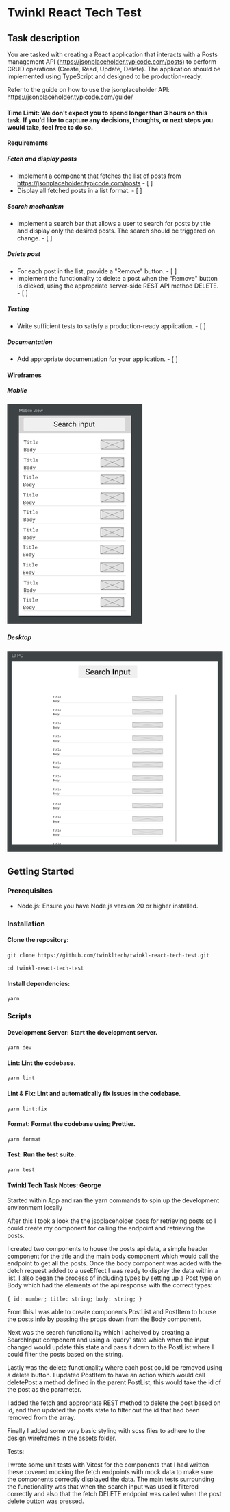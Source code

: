 # Twinkl React Tech Test


## Task description
You are tasked with creating a React application that interacts with a Posts management API (https://jsonplaceholder.typicode.com/posts) to perform CRUD operations (Create, Read, Update, Delete). The application should be implemented using TypeScript and designed to be production-ready.

Refer to the guide on how to use the jsonplaceholder API:
https://jsonplaceholder.typicode.com/guide/

#### Time Limit: We don't expect you to spend longer than 3 hours on this task. If you'd like to capture any decisions, thoughts, or next steps you would take, feel free to do so.

#### Requirements
##### Fetch and display posts
- Implement a component that fetches the list of posts from https://jsonplaceholder.typicode.com/posts - [ ]
- Display all fetched posts in a list format. - [ ]

##### Search mechanism
- Implement a search bar that allows a user to search for posts by title and display only the desired posts. The search should be triggered on change. - [ ]

##### Delete post
- For each post in the list, provide a "Remove" button. - [ ]
- Implement the functionality to delete a post when the "Remove" button is clicked, using the appropriate server-side REST API method DELETE. - [ ]

##### Testing
- Write sufficient tests to satisfy a production-ready application. - [ ]

##### Documentation
- Add appropriate documentation for your application. - [ ]

#### Wireframes

##### Mobile
![mobile_view](src/assets/mobile_view.png?raw=true)
##### Desktop
![pc_view](src/assets/pc_view.png?raw=true)

## Getting Started
### Prerequisites
- Node.js: Ensure you have Node.js version 20 or higher installed.

### Installation
#### Clone the repository:

```
git clone https://github.com/twinkltech/twinkl-react-tech-test.git
```
```
cd twinkl-react-tech-test
```

#### Install dependencies:
```
yarn
```

### Scripts
#### Development Server: Start the development server.
```
yarn dev
```

#### Lint: Lint the codebase.
```
yarn lint
```

#### Lint & Fix: Lint and automatically fix issues in the codebase.
```
yarn lint:fix
```

#### Format: Format the codebase using Prettier.
```
yarn format
```

#### Test: Run the test suite.
```
yarn test
```

#### Twinkl Tech Task Notes: George

Started within App and ran the yarn commands to spin up the development environment locally

After this I took a look the the jsoplaceholder docs for retrieving posts so I could create my component for calling the endpoint and retrieving the posts.

I created two components to house the posts api data, a simple header component for the title and the main body component which would call the endpoint to get all the posts. Once the body component was added with the detch request added to a useEffect I was ready to display the data within a list. I also began the process of including types by setting up a Post type on Body which had the elements of the api response with the correct types:

`{
  id: number;
  title: string;
  body: string;
}`

From this I was able to create components PostList and PostItem to house the posts info by passing the props down from the Body component.

Next was the search functionality which I acheived by creating a SearchInput component and using a 'query' state which when the input changed would update this state and pass it down to the PostList where I could filter the posts based on the string.

Lastly was the delete functionality where each post could be removed using a delete button. I updated PostItem to have an action which would call deletePost a method defined in the parent PostList, this would take the id of the post as the parameter.

I added the fetch and appropriate REST method to delete the post based on id, and then updated the posts state to filter out the id that had been removed from the array.

Finally I added some very basic styling with scss files to adhere to the design wireframes in the assets folder.

Tests:

I wrote some unit tests with Vitest for the components that I had written these covered mocking the fetch endpoints with mock data to make sure the components correctly displayed the data. The main tests surrounding the functionality was that when the search input was used it filtered correctly and also that the fetch DELETE endpoint was called when the post delete button was pressed.


